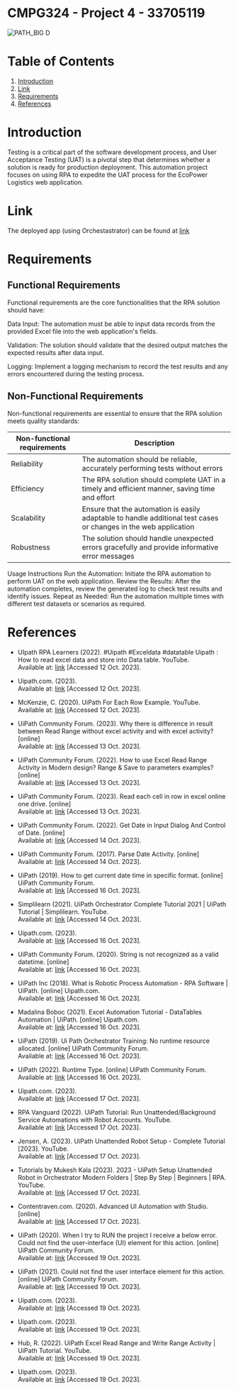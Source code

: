 # CMPG324 - Project 4 - 33705119
![PATH_BIG D](https://github.com/NanaADuah/CMPG323-Project-4-33705119/assets/48721153/30811036-40c3-4dd9-b4c1-b91ee71b567d)

# Table of Contents
1. [Introduction](#introduction)
2. [Link](#link)
3. [Requirements](#requirements)
4. [References](#references)

# Introduction
Testing is a critical part of the software development process, and User Acceptance Testing (UAT) is a pivotal step that determines whether a solution is ready for production deployment. This automation project focuses on using RPA to expedite the UAT process for the EcoPower Logistics web application.

# Link

The deployed app (using Orchestastrator) can be found at [link](https://cloud.uipath.com/33ce46e3-5791-434a-bc56-f5262193303a/apps_/default/run/production/7b334141-dfd4-4750-8b83-88a3f0525cbd/caaf57ba-db14-4cb1-bcc1-7da6e2a653e7/ID197723d2f0654ef5b5d43655228122ba/public?el=VB&origin=orchestratorFolder)

# Requirements
## Functional Requirements
Functional requirements are the core functionalities that the RPA solution should have:

Data Input: The automation must be able to input data records from the provided Excel file into the web application's fields.

Validation: The solution should validate that the desired output matches the expected results after data input.

Logging: Implement a logging mechanism to record the test results and any errors encountered during the testing process.

## Non-Functional Requirements
Non-functional requirements are essential to ensure that the RPA solution meets quality standards:


|Non-functional requirements| Description|
|---------|--------------|
|Reliability | The automation should be reliable, accurately performing tests without errors                                   |
|Efficiency  | The RPA solution should complete UAT in a timely and efficient manner, saving time and effort                   |
|Scalability | Ensure that the automation is easily adaptable to handle additional test cases or changes in the web application|
|Robustness  | The solution should handle unexpected errors gracefully and provide informative error messages                  |

Usage Instructions
Run the Automation: Initiate the RPA automation to perform UAT on the web application.
Review the Results: After the automation completes, review the generated log to check test results and identify issues.
Repeat as Needed: Run the automation multiple times with different test datasets or scenarios as required.

# References

* UIpath RPA Learners (2022). #Uipath #Exceldata #datatable Uipath : How to read excel data and store into Data table. YouTube. <br/> Available at: [link](https://www.youtube.com/watch?v=5r1cBumKSi4) [Accessed 12 Oct. 2023].

* Uipath.com. (2023). <br/> Available at: [link](https://docs.uipath.com/activities/other/latest/workflow/for-each-row) [Accessed 12 Oct. 2023].

* McKenzie, C. (2020). UiPath For Each Row Example. YouTube. <br/> Available at: [link](https://www.youtube.com/watch?v=5A61BQJlRws) [Accessed 12 Oct. 2023].

* UiPath Community Forum. (2023). Why there is difference in result between Read Range without excel activity and with excel activity? [online] <br/> Available at: [link](https://forum.uipath.com/t/why-there-is-difference-in-result-between-read-range-without-excel-activity-and-with-excel-activity/544163/7) [Accessed 13 Oct. 2023].

* UiPath Community Forum. (2022). How to use Excel Read Range Activity in Modern design? Range & Save to parameters examples? [online] <br/>Available at: [link](https://forum.uipath.com/t/how-to-use-excel-read-range-activity-in-modern-design-range-save-to-parameters-examples/447501/2) [Accessed 13 Oct. 2023].

* UiPath Community Forum. (2023). Read each cell in row in excel online one drive. [online] <br/>Available at: [link](https://forum.uipath.com/t/read-each-cell-in-row-in-excel-online-one-drive/538035/7) [Accessed 13 Oct. 2023].

* UiPath Community Forum. (2022). Get Date in Input Dialog And Control of Date. [online]  <br/>Available at: [link](https://forum.uipath.com/t/get-date-in-input-dialog-and-control-of-date/442809) [Accessed 14 Oct. 2023].

* UiPath Community Forum. (2017). Parse Date Activity. [online]  <br/>Available at: [link](https://forum.uipath.com/t/parse-date-activity/2133) [Accessed 14 Oct. 2023].

* UiPath (2019). How to get current date time in specific format. [online] UiPath Community Forum. <br/>Available at: [link](https://forum.uipath.com/t/how-to-get-current-date-time-in-specific-format/151496/2) [Accessed 16 Oct. 2023].
‌
* Simplilearn (2021). UiPath Orchestrator Complete Tutorial 2021 | UiPath Tutorial | Simplilearn. YouTube. <br/>Available at: [link](https://www.youtube.com/watch?v=z3p5hmPsGdU) [Accessed 14 Oct. 2023].
  
* Uipath.com. (2023). <br/> Available at: [link](https://docs.uipath.com/studio/standalone/2021.10/user-guide/example-of-using-a-date-and-time-variable) [Accessed 16 Oct. 2023].

* UiPath Community Forum. (2020). String is not recognized as a valid datetime. [online] <br/>Available at: [link](https://forum.uipath.com/t/string-is-not-recognized-as-a-valid-datetime/193723/10) [Accessed 16 Oct. 2023].

* UiPath Inc (2018). What is Robotic Process Automation - RPA Software | UiPath. [online] Uipath.com. <br/>Available at: [link](https://www.uipath.com/rpa/robotic-process-automation) [Accessed 16 Oct. 2023].

* Madalina Boboc (2021). Excel Automation Tutorial - DataTables Automation | UiPath. [online] Uipath.com. <br/>Available at: [link](https://www.uipath.com/learning/video-tutorials/excel-datatables-automation) [Accessed 16 Oct. 2023].

* UiPath (2019). Ui Path Orchestrator Training: No runtime resource allocated. [online] UiPath Community Forum. <br/>Available at: [link](https://forum.uipath.com/t/ui-path-orchestrator-training-no-runtime-resource-allocated/111972) [Accessed 16 Oct. 2023].

* UiPath (2022). Runtime Type. [online] UiPath Community Forum. <br/>Available at: [link](https://forum.uipath.com/t/runtime-type/464486) [Accessed 16 Oct. 2023].

* Uipath.com. (2023).<br/> Available at: [link](https://docs.uipath.com/orchestrator/standalone/2023.4/user-guide/configuring-robot-accounts-to-run-unattended-automation) [Accessed 17 Oct. 2023].

* RPA Vanguard (2022). UiPath Tutorial: Run Unattended/Background Service Automations with Robot Accounts. YouTube. <br/> Available at: [link](https://www.youtube.com/watch?v=e_qNZTjB8Cs) [Accessed 17 Oct. 2023].
  
* Jensen, A. (2023). UiPath Unattended Robot Setup - Complete Tutorial [2023]. YouTube. <br/> Available at: [link](https://www.youtube.com/watch?v=xanchLrv2P8) [Accessed 17 Oct. 2023].

* Tutorials by Mukesh Kala (2023). 2023 - UiPath Setup Unattended Robot in Orchestrator Modern Folders | Step By Step | Beginners | RPA. YouTube. <br/>Available at: [link](https://www.youtube.com/watch?v=6Grx5Z5ybEc) [Accessed 17 Oct. 2023].

* Contentraven.com. (2020). Advanced UI Automation with Studio. [online] <br/>Available at: [link](https://html.cdn.contentraven.com/crcloud/crscorm/uploads/uipath_lms_11218/encryptedfile/581251/v1.0/scormcontent/index.html#/lessons/WzGjzSzAsiRjLSnbrmji649syAYE3_61) [Accessed 17 Oct. 2023].
‌
* ‌UiPath (2020). When I try to RUN the project I receive a below error. Could not find the user-interface (UI) element for this action. [online] UiPath Community Forum. <br/> Available at: [link](https://forum.uipath.com/t/when-i-try-to-run-the-project-i-receive-a-below-error-could-not-find-the-user-interface-ui-element-for-this-action/217245) [Accessed 19 Oct. 2023].

* UiPath (2021). Could not find the user interface element for this action. [online] UiPath Community Forum. <br/>Available at: [link](https://forum.uipath.com/t/could-not-find-the-user-interface-element-for-this-action/356298) [Accessed 19 Oct. 2023].

* Uipath.com. (2023).<br/> Available at: [link](https://docs.uipath.com/activities/other/latest/ui-automation/select-multiple-items) [Accessed 19 Oct. 2023].

* Uipath.com. (2023). <br/>Available at: [link](https://docs.uipath.com/orchestrator/automation-cloud/latest/user-guide/publishing-an-app-to-a-tenant) [Accessed 19 Oct. 2023].

* Hub, R. (2022). UiPath Excel Read Range and Write Range Activity | UiPath Tutorial. YouTube. <br/> Available at: [link](https://www.youtube.com/watch?v=BBSSle2dGiU) [Accessed 19 Oct. 2023].

*  Uipath.com. (2023). <br/>Available at: [link](https://docs.uipath.com/apps/automation-cloud/latest/user-guide/connecting-your-app-to-an-orchestrator-tenant) [Accessed 19 Oct. 2023].

‌

‌

‌

‌

‌

‌

‌

‌
‌

